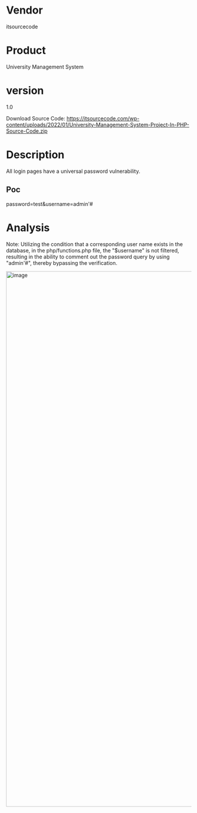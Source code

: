 # Vendor

itsourcecode

# Product

University Management System

# version

1.0

Download Source Code: https://itsourcecode.com/wp-content/uploads/2022/01/University-Management-System-Project-In-PHP-Source-Code.zip

# Description
All login pages have a universal password vulnerability.

Poc
---
password=test&username=admin'#

# Analysis
Note: Utilizing the condition that a corresponding user name exists in the database,
in the php/functions.php file, the "$username" is not filtered, resulting in the ability to comment out the password query by using "admin'#", thereby bypassing the verification.

<img width="1452" alt="image" src="https://github.com/user-attachments/assets/95c9009b-3bb2-4d10-9b9a-d668bb85beb1">
